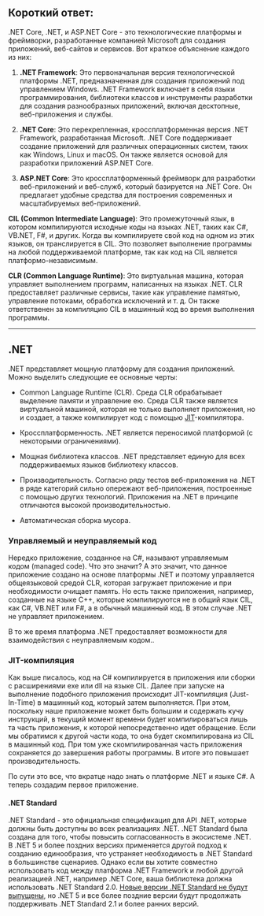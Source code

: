 ## Короткий ответ:

.NET Core, .NET, и ASP.NET Core - это технологические платформы и фреймворки, разработанные компанией Microsoft для создания приложений, веб-сайтов и сервисов. Вот краткое объяснение каждого из них:

1. **.NET Framework**: Это первоначальная версия технологической платформы .NET, предназначенная для создания приложений под управлением Windows. .NET Framework включает в себя языки программирования, библиотеки классов и инструменты разработки для создания разнообразных приложений, включая десктопные, веб-приложения и службы.

2. **.NET Core**: Это перекрепленная, кроссплатформенная версия .NET Framework, разработанная Microsoft. .NET Core поддерживает создание приложений для различных операционных систем, таких как Windows, Linux и macOS. Он также является основой для разработки приложений ASP.NET Core.

3. **ASP.NET Core**: Это кроссплатформенный фреймворк для разработки веб-приложений и веб-служб, который базируется на .NET Core. Он предлагает удобные средства для построения современных и масштабируемых веб-приложений.

**CIL (Common Intermediate Language)**: Это промежуточный язык, в котором компилируются исходные коды на языках .NET, таких как C#, VB.NET, F#, и других. Когда вы компилируете свой код на одном из этих языков, он транслируется в CIL. Это позволяет выполнение программы на любой поддерживаемой платформе, так как код на CIL является платформо-независимым.

**CLR (Common Language Runtime)**: Это виртуальная машина, которая управляет выполнением программ, написанных на языках .NET. CLR предоставляет различные сервисы, такие как управление памятью, управление потоками, обработка исключений и т. д. Он также ответственен за компиляцию CIL в машинный код во время выполнения программы.

---
## .NET

 .NET представляет мощную платформу для создания приложений. Можно выделить следующие ее основные черты:

- Common Language Runtime (CLR). Среда CLR обрабатывает выделение памяти и управление ею. Среда CLR также является виртуальной машиной, которая не только выполняет приложения, но и создает, а также компилирует код с помощью [JIT](https://learn.microsoft.com/ru-ru/dotnet/standard/glossary#jit)-компилятора.

- Кроссплатформенность. .NET является переносимой платформой (с некоторыми ограничениями).

- Мощная библиотека классов. .NET представляет единую для всех поддерживаемых языков библиотеку классов. 

- Производительность. Согласно ряду тестов веб-приложения на .NET в ряде категорий сильно опережают веб-приложения, построенные с помощью других технологий. Приложения на .NET в принципе отличаются высокой производительностью.

- Автоматическая сборка мусора.

### Управляемый и неуправляемый код

Нередко приложение, созданное на C#, называют управляемым кодом (managed code). Что это значит? А это значит, что данное приложение создано на основе платформы .NET и поэтому управляется общеязыковой средой CLR, которая загружает приложение и при необходимости очищает память. Но есть также приложения, например, созданные на языке С++, которые компилируются не в общий язык CIL, как C#, VB.NET или F#, а в обычный машинный код. В этом случае .NET не управляет приложением.

В то же время платформа .NET предоставляет возможности для взаимодействия с неуправляемым кодом..

### JIT-компиляция

Как выше писалось, код на C# компилируется в приложения или сборки с расширениями exe или dll на языке CIL. Далее при запуске на выполнение подобного приложения происходит JIT-компиляция (Just-In-Time) в машинный код, который затем выполняется. При этом, поскольку наше приложение может быть большим и содержать кучу инструкций, в текущий момент времени будет компилироваться лишь та часть приложения, к которой непосредственно идет обращение. Если мы обратимся к другой части кода, то она будет скомпилирована из CIL в машинный код. При том уже скомпилированная часть приложения сохраняется до завершения работы программы. В итоге это повышает производительность.

По сути это все, что вкратце надо знать о платформе .NET и языке C#. А теперь создадим первое приложение.

#### .NET Standard

.NET Standard - это официальная спецификация для API .NET, которые должны быть доступны во всех реализациях .NET. .NET Standard была создана для того, чтобы повысить согласованность в экосистеме .NET. В .NET 5 и более поздних версиях применяется другой подход к созданию единообразия, что устраняет необходимость в .NET Standard в большинстве сценариев. Однако если вы хотите совместно использовать код между платформа .NET Framework и любой другой реализацией .NET, например .NET Core, ваша библиотека должна использовать .NET Standard 2.0. [Новые версии .NET Standard не будут выпущены](https://devblogs.microsoft.com/dotnet/the-future-of-net-standard/), но .NET 5 и все более поздние версии будут продолжать поддерживать .NET Standard 2.1 и более ранних версий.
